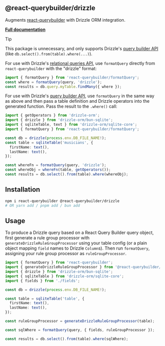 ## @react-querybuilder/drizzle

Augments [react-querybuilder](https://npmjs.com/package/react-querybuilder) with Drizzle ORM integration.

**[Full documentation](https://react-querybuilder.js.org/docs/utils/export#drizzle-orm)**

> [!TIP]
>
> This package is unnecessary, and only supports Drizzle's [query builder API](https://orm.drizzle.team/docs/select) (like `db.select().from(table).where(...)`).
>
> For use with Drizzle's [relational queries API](https://orm.drizzle.team/docs/rqb), use `formatQuery` directly from `react-querybuilder` with the "drizzle" format:
>
> ```ts
> import { formatQuery } from 'react-querybuilder/formatQuery';
> const where = formatQuery(query, 'drizzle');
> const results = db.query.myTable.findMany({ where });
> ```
>
> For use with Drizzle's [query builder API](https://orm.drizzle.team/docs/rqb), use `formatQuery` in the same way as above and then pass a table definition and Drizzle operators into the generated function. Pass the result to the `.where()` call:
>
> ```ts
> import { getOperators } from 'drizzle-orm';
> import { drizzle } from 'drizzle-orm/bun-sqlite';
> import { sqliteTable, text } from 'drizzle-orm/sqlite-core';
> import { formatQuery } from 'react-querybuilder/formatQuery';
>
> const db = drizzle(process.env.DB_FILE_NAME!);
> const table = sqliteTable('musicians', {
>   firstName: text(),
>   lastName: text(),
> });
>
> const whereFn = formatQuery(query, 'drizzle');
> const whereObj = whereFn(table, getOperators());
> const results = db.select().from(table).where(whereObj);
> ```

<!-- ![Screenshot](../../_assets/screenshot.png) -->

## Installation

```bash
npm i react-querybuilder @react-querybuilder/drizzle
# OR yarn add / pnpm add / bun add
```

## Usage

To produce a Drizzle query based on a React Query Builder query object, first generate a rule group processor with `generateDrizzleRuleGroupProcessor` using your table config (or a plain object mapping `field` names to Drizzle `Column`s). Then run `formatQuery`, assigning your rule group processor as `ruleGroupProcessor`.

```ts
import { formatQuery } from 'react-querybuilder';
import { generateDrizzleRuleGroupProcessor } from '@react-querybuilder/drizzle';
import { drizzle } from 'drizzle-orm/bun-sqlite';
import { sqliteTable } from 'drizzle-orm/sqlite-core';
import { fields } from './fields';

const db = drizzle(process.env.DB_FILE_NAME!);

const table = sqliteTable('table', {
  firstName: text(),
  lastName: text(),
});

const ruleGroupProcessor = generateDrizzleRuleGroupProcessor(table);

const sqlWhere = formatQuery(query, { fields, ruleGroupProcessor });

const results = db.select().from(table).where(sqlWhere);
```

<!-- ## Notes -->
